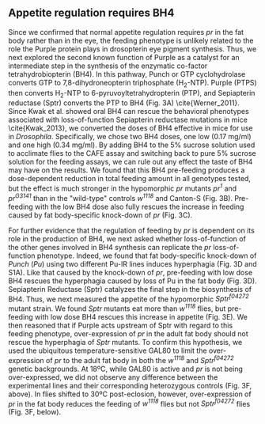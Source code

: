 ## Appetite regulation requires BH4
Since we confirmed that normal appetite regulation requires _pr_ in the fat body rather than in the eye, the feeding phenotype is unlikely related to the role the Purple protein plays in drosopterin eye pigment synthesis.
Thus, we next explored the second known function of Purple as a catalyst for an intermediate step in the synthesis of the enzymatic co-factor tetrahydrobiopterin (BH4).
In this pathway, Punch or GTP cyclohydrolase converts GTP to 7,8-dihydroneopterin triphosphate (H<sub>2</sub>-NTP).
Purple (PTPS) then converts H<sub>2</sub>-NTP to 6-pyruvoyltetrahydropterin (PTP), and Sepiapterin reductase (Sptr) converts the PTP to BH4 (Fig. 3A) \cite{Werner_2011}.
Since Kwak et al. showed oral BH4 can rescue the behavioral phenotypes associated with loss-of-function Sepiapterin reductase mutations in mice \cite{Kwak_2013}, we converted the doses of BH4 effective in mice for use in _Drosophila_.
Specifically, we chose two BH4 doses, one low (0.17 mg/ml) and one high (0.34 mg/ml).
By adding BH4 to the 5% sucrose solution used to acclimate flies to the CAFE assay and switching back to pure 5% sucrose solution for the feeding assays, we can rule out any effect the taste of BH4 may have on the results.
We found that this BH4 pre-feeding produces a dose-dependent reduction in total feeding amount in all genotypes tested, but the effect is much stronger in the hypomorphic _pr_ mutants _pr<sup>1</sup>_ and _pr<sup>G3141</sup>_ than in the "wild-type" controls _w<sup>1118</sup>_ and Canton-S (Fig. 3B).
Pre-feeding with the low BH4 dose also fully rescues the increase in feeding caused by fat body-specific knock-down of _pr_ (Fig. 3C).

For further evidence that the regulation of feeding by _pr_ is dependent on its role in the production of BH4, we next asked whether loss-of-function of the other genes involved in BH4 synthesis can replicate the _pr_ loss-of-function phenotype.
Indeed, we found that fat body-specific knock-down of _Punch_ (_Pu_) using two different Pu-IR lines induces hyperphagia (Fig. 3D and S1A).
Like that caused by the knock-down of _pr_, pre-feeding with low dose BH4 rescues the hyperphagia caused by loss of Pu in the fat body (Fig. 3D).
Sepiapterin Reductase (Sptr) catalyzes the final step in the biosynthesis of BH4.
Thus, we next measured the appetite of the hypomorphic _Sptr<sup>f04272</sup>_ mutant strain.
We found _Sptr_ mutants eat more than _w<sup>1118</sup>_ flies, but pre-feeding with low dose BH4 rescues this increase in appetite (Fig. 3E).
We then reasoned that if Purple acts upstream of Sptr with regard to this feeding phenotype, over-expression of _pr_ in the adult fat body should not rescue the hyperphagia of _Sptr_ mutants.
To confirm this hypothesis, we used the ubiquitous temperature-sensitive GAL80 to limit the over-expression of _pr_ to the adult fat body in both the _w<sup>1118</sup>_ and _Sptr<sup>f04272</sup>_ genetic backgrounds.
At 18ºC, while GAL80 is active and _pr_ is not being over-expressed, we did not observe any difference between the experimental lines and their corresponding heterozygous controls (Fig. 3F, above).
In flies shifted to 30ºC post-eclosion, however, over-expression of _pr_ in the fat body reduces the feeding of _w<sup>1118</sup>_ flies but not _Sptr<sup>f04272</sup>_ flies (Fig. 3F, below).
